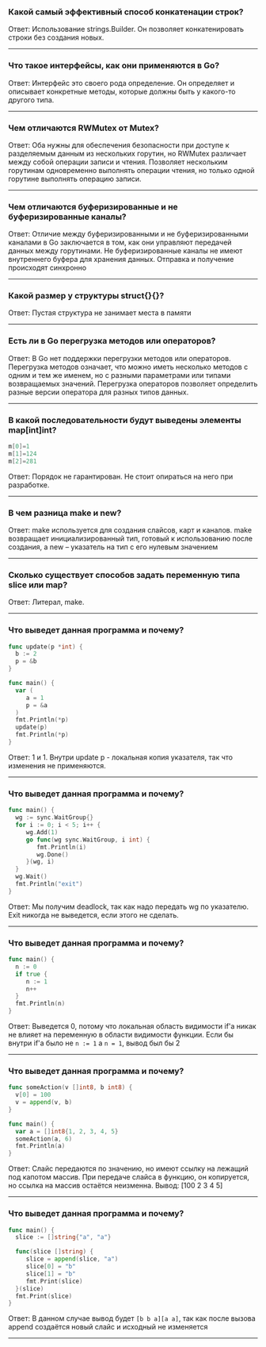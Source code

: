 
### Какой самый эффективный способ конкатенации строк?
Ответ: Использование strings.Builder. Он позволяет конкатенировать строки без создания новых.
___
### Что такое интерфейсы, как они применяются в Go?
Ответ: Интерфейс это своего рода определение. Он определяет и описывает конкретные методы, которые должны быть у какого-то другого типа.
___
### Чем отличаются RWMutex от Mutex?
Ответ: Оба нужны для обеспечения безопасности при доступе к разделяемым данным из нескольких горутин, но RWMutex различает между собой операции записи и чтения. Позволяет нескольким горутинам одновременно выполнять операции чтения, но только одной горутине выполнять операцию записи. 
___
### Чем отличаются буферизированные и не буферизированные каналы?
Ответ: Отличие между буферизированными и не буферизированными каналами в Go заключается в том, как они управляют передачей данных между горутинами. Не буферизированные каналы не имеют внутреннего буфера для хранения данных. Отправка и получение происходят синхронно
___
### Какой размер у структуры struct{}{}?
Ответ: Пустая структура не занимает места в памяти 
___
### Есть ли в Go перегрузка методов или операторов?
Ответ: В Go нет поддержки перегрузки методов или операторов. Перегрузка методов означает, что можно иметь несколько методов с одним и тем же именем, но с разными параметрами или типами возвращаемых значений. Перегрузка операторов позволяет определить разные версии оператора для разных типов данных.
___
### В какой последовательности будут выведены элементы map[int]int?
```go
m[0]=1
m[1]=124
m[2]=281
```
Ответ: Порядок не гарантирован. Не стоит опираться на него при разработке.
___
### В чем разница make и new?
Ответ: make используется для создания слайсов, карт и каналов. make возвращает инициализированный тип, готовый к использованию после создания, а new – указатель на тип с его нулевым значением
___
### Сколько существует способов задать переменную типа slice или map?
Ответ: Литерал, make.
___
### Что выведет данная программа и почему?
```go
func update(p *int) {
  b := 2
  p = &b
}

func main() {
  var (
     a = 1
     p = &a
  )
  fmt.Println(*p)
  update(p)
  fmt.Println(*p)
}
```
Ответ: 1 и 1. Внутри update p - локальная копия указателя, так что изменения не применяются.
___
### Что выведет данная программа и почему?
```go
func main() {
  wg := sync.WaitGroup{}
  for i := 0; i < 5; i++ {
     wg.Add(1)
     go func(wg sync.WaitGroup, i int) {
        fmt.Println(i)
        wg.Done()
     }(wg, i)
  }
  wg.Wait()
  fmt.Println("exit")
}
```
Ответ: Мы получим deadlock, так как надо передать wg по указателю. Exit никогда не выведется, если этого не сделать.
___
### Что выведет данная программа и почему?
```go
func main() {
  n := 0
  if true {
     n := 1
     n++
  }
  fmt.Println(n)
}
```
Ответ: Выведется 0, потому что локальная область видимости if'a никак не влияет на переменную в области видимости функции. Если бы внутри if'а было не `n := 1` а `n = 1`, вывод был бы 2
___
### Что выведет данная программа и почему?
```go
func someAction(v []int8, b int8) {
  v[0] = 100
  v = append(v, b)
}

func main() {
  var a = []int8{1, 2, 3, 4, 5}
  someAction(a, 6)
  fmt.Println(a)
}
```
Ответ: Слайс передаются по значению, но имеют ссылку на лежащий под капотом массив. При передаче слайса в функцию, он копируется, но ссылка на массив остаётся неизменна. Вывод: [100 2 3 4 5]
___
### Что выведет данная программа и почему?
```go
func main() {
  slice := []string{"a", "a"}

  func(slice []string) {
     slice = append(slice, "a")
     slice[0] = "b"
     slice[1] = "b"
     fmt.Print(slice)
  }(slice)
  fmt.Print(slice)
}
```
Ответ: В данном случае вывод будет `[b b a][a a]`, так как после вызова append создаётся новый слайс и исходный не изменяется
___